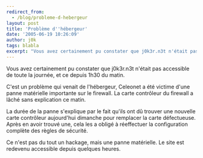 ```yaml
---
redirect_from:
  - /blog/probleme-d-hebergeur
layout: post
title: 'Problème d''hébergeur'
date: '2005-06-19 10:26:09'
author: j0k
tags: blabla
excerpt: "Vous avez certainement pu constater que j0k3r.n3t n'était pas accessible de toute la journée, et ce depuis 1h30 du matin.     \nC'est un problème qui venait de l'hébergeur, Celeonet a été victime d'une panne matérielle importante sur le firewall. La carte contrôleur du firewall a lâché sans explication ce matin.  \n  \nLa durée de la panne s'explique      …"
---
```


Vous avez certainement pu constater que j0k3r.n3t n'était pas accessible de toute la journée, et ce depuis 1h30 du matin.

C'est un problème qui venait de l'hébergeur, Celeonet a été victime d'une panne matérielle importante sur le firewall. La carte contrôleur du firewall a lâché sans explication ce matin.

La durée de la panne s'explique par le fait qu'ils ont dû trouver une nouvelle carte contrôleur aujourd'hui dimanche pour remplacer la carte défectueuse. Après en avoir trouvé une, cela les a obligé à réeffectuer la configuration complète des règles de sécurité.

Ce n'est pas du tout un hackage, mais une panne matérielle.   Le site est redevenu accessible depuis quelques heures.
